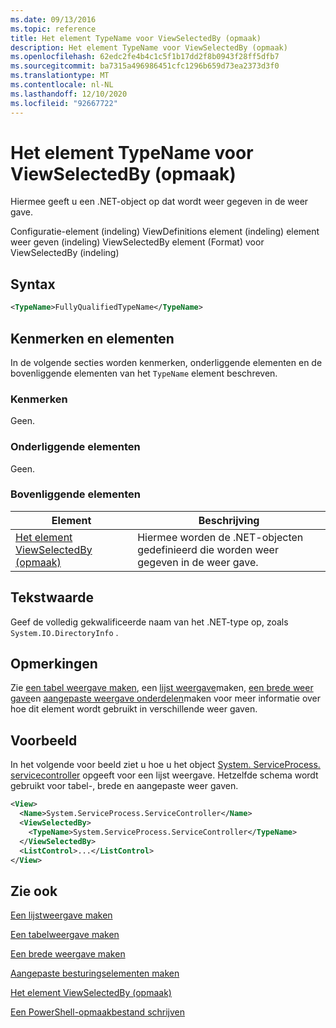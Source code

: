 ```yaml
---
ms.date: 09/13/2016
ms.topic: reference
title: Het element TypeName voor ViewSelectedBy (opmaak)
description: Het element TypeName voor ViewSelectedBy (opmaak)
ms.openlocfilehash: 62edc2fe4b4c1c5f1b17dd2f8b0943f28ff5dfb7
ms.sourcegitcommit: ba7315a496986451cfc1296b659d73ea2373d3f0
ms.translationtype: MT
ms.contentlocale: nl-NL
ms.lasthandoff: 12/10/2020
ms.locfileid: "92667722"
---
```

# <a name="typename-element-for-viewselectedby-format"></a>Het element TypeName voor ViewSelectedBy (opmaak)

Hiermee geeft u een .NET-object op dat wordt weer gegeven in de weer gave.

Configuratie-element (indeling) ViewDefinitions element (indeling) element weer geven (indeling) ViewSelectedBy element (Format) voor ViewSelectedBy (indeling)

## <a name="syntax"></a>Syntax

```xml
<TypeName>FullyQualifiedTypeName</TypeName>
```

## <a name="attributes-and-elements"></a>Kenmerken en elementen

In de volgende secties worden kenmerken, onderliggende elementen en de bovenliggende elementen van het `TypeName` element beschreven.

### <a name="attributes"></a>Kenmerken

Geen.

### <a name="child-elements"></a>Onderliggende elementen

Geen.

### <a name="parent-elements"></a>Bovenliggende elementen

|Element|Beschrijving|
|-------------|-----------------|
|[Het element ViewSelectedBy (opmaak)](./viewselectedby-element-format.md)|Hiermee worden de .NET-objecten gedefinieerd die worden weer gegeven in de weer gave.|

## <a name="text-value"></a>Tekstwaarde

Geef de volledig gekwalificeerde naam van het .NET-type op, zoals `System.IO.DirectoryInfo` .

## <a name="remarks"></a>Opmerkingen

Zie [een tabel weergave maken](./creating-a-table-view.md), een [lijst weergave](./creating-a-list-view.md)maken, [een brede weer gave](./creating-a-wide-view.md)en [aangepaste weergave onderdelen](./creating-custom-controls.md)maken voor meer informatie over hoe dit element wordt gebruikt in verschillende weer gaven.

## <a name="example"></a>Voorbeeld

In het volgende voor beeld ziet u hoe u het object [System. ServiceProcess. servicecontroller](/dotnet/api/System.ServiceProcess.ServiceController) opgeeft voor een lijst weergave. Hetzelfde schema wordt gebruikt voor tabel-, brede en aangepaste weer gaven.

```xml
<View>
  <Name>System.ServiceProcess.ServiceController</Name>
  <ViewSelectedBy>
    <TypeName>System.ServiceProcess.ServiceController</TypeName>
  </ViewSelectedBy>
  <ListControl>...</ListControl>
</View>
```

## <a name="see-also"></a>Zie ook

[Een lijstweergave maken](./creating-a-list-view.md)

[Een tabelweergave maken](./creating-a-table-view.md)

[Een brede weergave maken](./creating-a-wide-view.md)

[Aangepaste besturingselementen maken](./creating-custom-controls.md)

[Het element ViewSelectedBy (opmaak)](./viewselectedby-element-format.md)

[Een PowerShell-opmaakbestand schrijven](./writing-a-powershell-formatting-file.md)
